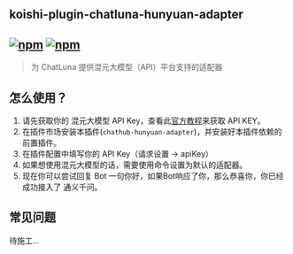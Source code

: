 ## koishi-plugin-chatluna-hunyuan-adapter

## [![npm](https://img.shields.io/npm/v/koishi-plugin-chatluna-hunyuan-adapter)](https://www.npmjs.com/package/koishi-plugin-chatluna-hunyuan) [![npm](https://img.shields.io/npm/dm/koishi-plugin-chatluna-hunyuan-adapter)](https://www.npmjs.com/package//koishi-plugin-chatluna-hunyuan-adapter)

> 为 ChatLuna 提供混元大模型（API）平台支持的适配器

## 怎么使用？

1. 请先获取你的 混元大模型 API Key，查看此[官方教程](https://cloud.tencent.com/document/product/1729/111008)来获取 API KEY。
2. 在插件市场安装本插件(`chathub-hunyuan-adapter`)，并安装好本插件依赖的前置插件。
3. 在插件配置中填写你的 API Key（请求设置 -> apiKey）
4. 如果想使用混元大模型的话，需要使用命令设置为默认的适配器。
5. 现在你可以尝试回复 Bot 一句你好，如果Bot响应了你，那么恭喜你，你已经成功接入了 通义千问。

## 常见问题

待施工...
